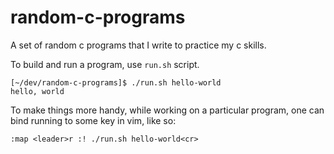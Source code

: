 # random-c-programs

A set of random c programs that I write to practice my c skills.

To build and run a program, use `run.sh` script.

```
[~/dev/random-c-programs]$ ./run.sh hello-world
hello, world
```

To make things more handy, while working on a particular program, one can bind
running to some key in vim, like so:

```
:map <leader>r :! ./run.sh hello-world<cr>
```
